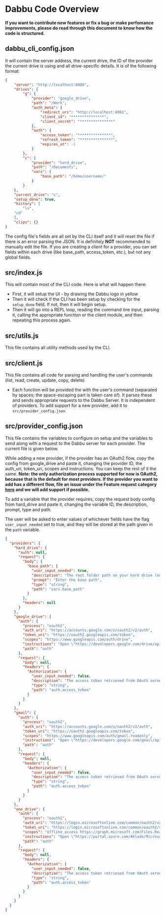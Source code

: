 # Dabbu Code Overview

**If you want to contribute new features or fix a bug or make perfomance improvements, please do read through this document to know how the code is structured.**

## **dabbu_cli_config.json**

It will contain the server address, the current drive, the ID of the provider the current drive is using and all drive-specific details. It is of the following format:

```JSON
{
	"server": "http://localhost:8080",
	"drives": {
		"g": {
			"provider": "google_drive",
			"path": "/Work",
			"auth_meta": {
				"redirect_uri": "http://localhost:8081",
				"client_id": "***************",
				"client_secret": "***************"
			},
			"auth": {
				"access_token": "***************",
				"refresh_token": "***************",
				"expires_at": -1
			}
		},
		"c": {
			"provider": "hard_drive",
			"path": "/Documents",
			"vars": {
				"base_path": "/home/username/"
			}
		}
	},
	"current_drive": "c",
	"setup_done": true,
	"history": [
		"ls",
    "cd"
	],
	"clips": {}
}
```

The config file's fields are all set by the CLI itself and it will reset the file if there is an error parsing the JSON. It is definitely **NOT** recommended to manually edit the file. If you are creating a client for a provider, you can set fields within each drive (like base_path, access_token, etc.), but not any global fields.

## **src/index.js**

This will contain most of the CLI code. Here is what will happen there:

- First, it will setup the UI - by drawing the Dabbu logo in yellow
- Then it will check if the CLI has been setup by checking for the `setup_done` field. If not, then it will begin setup.
- Then it will go into a REPL loop, reading the command line input, parsing it, calling the appropriate function or the client module, and then repeating this process again.

## **src/utils.js**

This file contains all utility methods used by the CLI.

## **src/client.js**

This file contains all code for parsing and handling the user's commands (list, read, create, update, copy, delete)

- Each function will be provided the with the user's command (separated by spaces; the space-escaping part is taken care of). It parses these and sends appropriate requests to the Dabbu Server. It is independent of providers. To add support for a new provider, add it to `src/provider_config.json`

## **src/provider_config.json**

This file contains the variables to configure on setup and the variables to send along with a request to the Dabbu server for each provider. The current file is given below.

While adding a new provider, if the provider has an OAuth2 flow, copy the config from google_drive and paste it, changing the provider ID, the auth_uri, token_uri, scopes and instructions. You can keep the rest of it the same. **Note: the only authorization process supported for now is OAuth2, because that is the default for most providers. If the provider you want to add has a different flow, file an issue under the Feature request category [here](https://github.com/gamemaker1/dabbu-cli/issues/new/choose) and we will add support if possible.**

To add a variable that the provider requires, copy the request body config from hard_drive and paste it, changing the variable ID, the description, prompt, type and path.

The user will be asked to enter values of whichever fields have the flag `user_input_needed` set to true, and they will be stored at the path given in the `path` variable.

```JSON
{
  "providers": {
    "hard_drive": {
      "auth": null,
      "request": {
        "body": {
          "base_path": {
            "user_input_needed": true,
            "description": "The root folder path on your hard drive (on Windows, it is C:\\Users\\<user name>\\) (on Linux, it is /home/<user name>/) (on MacOS, it is /Users/<user name>/)",
            "prompt": "Enter the base path",
            "type": "string",
            "path": "vars.base_path"
          }
        },
        "headers": null
      }
    },
    "google_drive": {
      "auth": {
        "process": "oauth2",
        "auth_uri": "https://accounts.google.com/o/oauth2/v2/auth",
        "token_uri": "https://oauth2.googleapis.com/token",
        "scopes": "https://www.googleapis.com/auth/drive",
        "instructions": "Open \"https://developers.google.com/drive/api/v3/quickstart/nodejs#step_1_turn_on_the\" in a web browser. Then follow these steps:\n  - Click on the blue \"Enable Drive API\" button,\n  - Fill in the following text boxes with these values,\n    - Name: Dabbu CLI,\n    - Type: Web Server,\n    - Redirect URI: http://localhost:8081,\n  - Copy the client ID and secret given there and paste it here.",
        "path": "auth"
      },
      "request": {
        "body": null,
        "headers": {
          "Authorization": {
            "user_input_needed": false,
            "description": "The access token retrieved from OAuth servers upon user consent",
            "type": "string",
            "path": "auth.access_token"
          }
        }
      }
    },
    "gmail": {
      "auth": {
        "process": "oauth2",
        "auth_uri": "https://accounts.google.com/o/oauth2/v2/auth",
        "token_uri": "https://oauth2.googleapis.com/token",
        "scopes": "https://www.googleapis.com/auth/gmail.readonly",
        "instructions": "Open \"https://developers.google.com/gmail/api/quickstart/nodejs#step_1_turn_on_the\" in a web browser. Then follow these steps:\n  - Click on the blue \"Enable Drive API\" button,\n  - Fill in the following text boxes with these values,\n    - Name: Dabbu CLI,\n    - Type: Web Server,\n    - Redirect URI: http://localhost:8081,\n  - Copy the client ID and secret given there and paste it here.",
        "path": "auth"
      },
      "request": {
        "body": null,
        "headers": {
          "Authorization": {
            "user_input_needed": false,
            "description": "The access token retrieved from OAuth servers upon user consent",
            "type": "string",
            "path": "auth.access_token"
          }
        }
      }
    },
    "one_drive": {
      "auth": {
        "process": "oauth2",
        "auth_uri": "https://login.microsoftonline.com/common/oauth2/v2.0/authorize",
        "token_uri": "https://login.microsoftonline.com/common/oauth2/v2.0/token",
        "scopes": "offline_access https://graph.microsoft.com/Files.ReadWrite.All",
        "instructions": "Open \"https://portal.azure.com/#blade/Microsoft_AAD_IAM/ActiveDirectoryMenuBlade/RegisteredApps\" in a web browser. Then do the following:\n  - Click on the \"New Registration\" button.\n  - Fill in the following text boxes with these values\n    - Name: Dabbu CLI\n    - Type: Web\n    - Accounts: Accounts in any organizational directory (Any Azure AD directory - Multitenant) and personal Microsoft accounts (e.g. Skype, Xbox)\n    - Redirect URI: http://localhost:8081\n  - Then click on the \"Register app\" button. Copy the client ID you get and enter it here.\n  - Then go to \"APIs permissions\" and click on \"Add a permission\" > \"Microsoft Graph API\" > \"Delegated permissions\" > select \"Offline access\" and \"Files.ReadWrite.All\". Then click on \"Add permission\".\n  - Then go to \"Certificates and Secrets and create a new secret and set expiry date to \"Never\". Copy the client secret you get on that webpage and enter it here.",
        "path": "auth"
      },
      "request": {
        "body": null,
        "headers": {
          "Authorization": {
            "user_input_needed": false,
            "description": "The access token retrieved from OAuth servers upon user consent",
            "type": "string",
            "path": "auth.access_token"
          }
        }
      }
    }
  }
}
```
